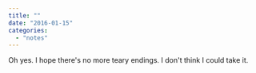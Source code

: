 ```yaml
---
title: ""
date: "2016-01-15"
categories: 
  - "notes"
---
```


Oh yes. I hope there's no more teary endings. I don't think I could take it.
